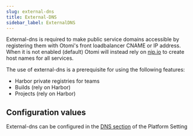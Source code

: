 ```yaml
---
slug: external-dns
title: External-DNS
sidebar_label: ExternalDNS
---
```


External-dns is required to make public service domains accessible by registering them with Otomi's front loadbalancer CNAME or IP address. When it is not enabled (default) Otomi will instead rely on [nip.io](https://nip.io) to create host names for all services.

The use of external-dns is a prerequisite for using the following features:

- Harbor private registries for teams
- Builds (rely on Harbor)
- Projects (rely on Harbor)

## Configuration values

External-dns can be configured in the [DNS section](/docs/for-ops/console/settings/dns) of the Platform Setting